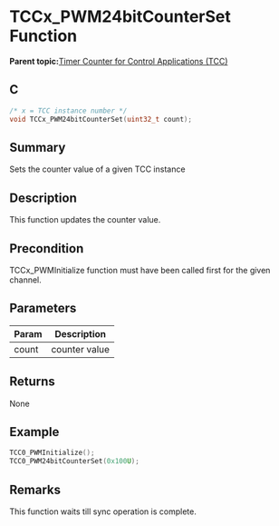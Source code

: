 # TCCx\_PWM24bitCounterSet Function

**Parent topic:**[Timer Counter for Control Applications \(TCC\)](GUID-CCA150A8-2C66-40B2-9C35-D7F3473720AE.md)

## C

```c
/* x = TCC instance number */
void TCCx_PWM24bitCounterSet(uint32_t count);
```

## Summary

Sets the counter value of a given TCC instance

## Description

This function updates the counter value.

## Precondition

TCCx\_PWMInitialize function must have been called first for the given channel.

## Parameters

|Param|Description|
|-----|-----------|
|count|counter value|

## Returns

None

## Example

```c
TCC0_PWMInitialize();
TCC0_PWM24bitCounterSet(0x100U);
```

## Remarks

This function waits till sync operation is complete.

